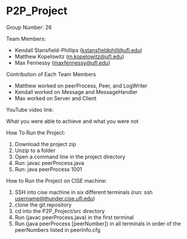 # P2P_Project

Group Number: 26

Team Members:
- Kendall Stansfield-Phillips (kstansfieldphill@ufl.edu) 
- Matthew Kopelowitz (m.kopelowitz@ufl.edu)
- Max Fennessy (maxfennessy@ufl.edu)

Contribution of Each Team Members

- Matthew worked on peerProcess, Peer, and LogWriter
- Kendall worked on Message and MessageHandler
- Max worked on Server and Client

YouTube video link: 


What you were able to achieve and what you were not


How To Run the Project:

1. Download the project zip
2. Unzip to a folder
3. Open a command line in the project directory
4. Run: javac peerProcess.java
5. Run: java peerProcess 1001

How to Run the Project on CISE machine:

1. SSH into cise machine in six different terminals (run: ssh username@thunder.cise.ufl.edu)
2. clone the git repository
3. cd into the P2P_Project/src directory
4. Run (javac peerProcess.java) in the first terminal
5. Run (java peerProcess [peerNumber]) in all terminals in order of the peerNumbers listed in peerInfo.cfg
